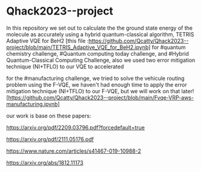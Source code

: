 # Qhack2023--project

In this repository we set out to calculate the the ground state energy of the molecule as accurately using a hybrid quantum-classical algorithm, TETRIS Adaptive VQE for BeH2 [this file :https://github.com/Qcatty/Qhack2023--project/blob/main/TETRIS_Adaptive_VQE_for_BeH2.ipynb] for #quantum chemistry challenge, #Quantum computing today challenge, and #Hybrid Quantum-Classical Computing Challenge, also we used two error mitigation technique (NI+TFLO) to our VQE to accelerated 

for the #manufacturing challenge, we tried to solve the vehicule routing problem using the F-VQE, we haven't had enough time to apply the error mitigation technique (NI+TFLO) to our F-VQE, but we will work on that later![https://github.com/Qcatty/Qhack2023--project/blob/main/Fvqe-VRP-aws-manufacturing.ipynb]

our work is base on these papers: 

https://arxiv.org/pdf/2209.03796.pdf?forcedefault=true

https://arxiv.org/pdf/2111.05176.pdf

https://www.nature.com/articles/s41467-019-10988-2

https://arxiv.org/abs/1812.11173


